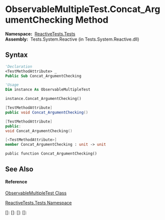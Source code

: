 # ObservableMultipleTest.Concat\_ArgumentChecking Method

**Namespace:**  [ReactiveTests.Tests](ReactiveTests.Tests\ReactiveTests.Tests.md)  
**Assembly:**  Tests.System.Reactive (in Tests.System.Reactive.dll)

## Syntax

```vb
'Declaration
<TestMethodAttribute> _
Public Sub Concat_ArgumentChecking
```

```vb
'Usage
Dim instance As ObservableMultipleTest

instance.Concat_ArgumentChecking()
```

```csharp
[TestMethodAttribute]
public void Concat_ArgumentChecking()
```

```c++
[TestMethodAttribute]
public:
void Concat_ArgumentChecking()
```

```fsharp
[<TestMethodAttribute>]
member Concat_ArgumentChecking : unit -> unit 
```

```jscript
public function Concat_ArgumentChecking()
```

## See Also

#### Reference

[ObservableMultipleTest Class](ObservableMultipleTest\ObservableMultipleTest.md)

[ReactiveTests.Tests Namespace](ReactiveTests.Tests\ReactiveTests.Tests.md)

[]: 
[]: 
[]: 
[]: 